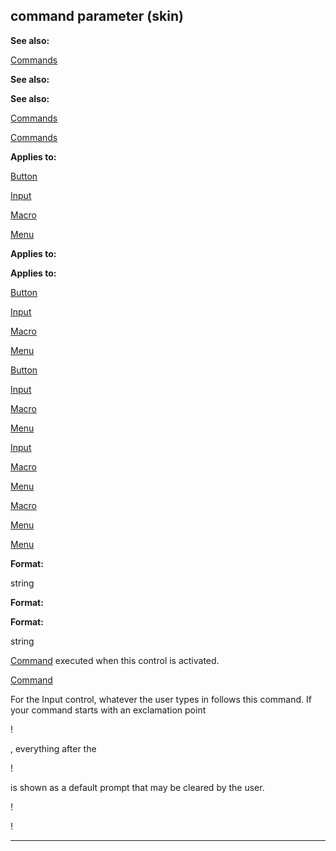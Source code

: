 

 command parameter (skin)
--------------------------




**See also:** 


[Commands](#/{skin}/commands) 



**See also:** 

**See also:**

[Commands](#/{skin}/commands) 

[Commands](#/{skin}/commands)


**Applies to:** 


[Button](#/{skin}/control/button) 

[Input](#/{skin}/control/input) 

[Macro](#/{skin}/control/macro) 

[Menu](#/{skin}/control/menu) 






**Applies to:** 

**Applies to:**

[Button](#/{skin}/control/button) 

[Input](#/{skin}/control/input) 

[Macro](#/{skin}/control/macro) 

[Menu](#/{skin}/control/menu) 




[Button](#/{skin}/control/button)

[Input](#/{skin}/control/input) 

[Macro](#/{skin}/control/macro) 

[Menu](#/{skin}/control/menu) 



[Input](#/{skin}/control/input)

[Macro](#/{skin}/control/macro) 

[Menu](#/{skin}/control/menu) 


[Macro](#/{skin}/control/macro)

[Menu](#/{skin}/control/menu) 

[Menu](#/{skin}/control/menu)


**Format:** 


 string
 


**Format:** 

**Format:**

 string


[Command](#/{skin}/commands) 
 executed when this control is activated.



[Command](#/{skin}/commands)

 For the Input control, whatever the user types in follows this command. If your command starts with an exclamation point
 
 !
 
 , everything after the
 
 !
 
 is shown as a default prompt that may be cleared by the user.




 !


 !



---


